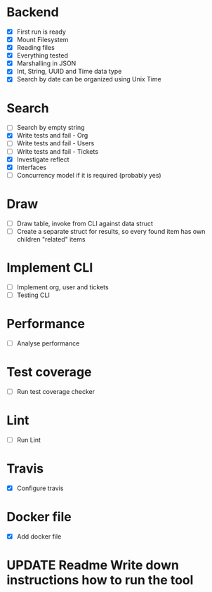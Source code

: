 # Backend
- [x] First run is ready
- [x] Mount Filesystem
- [x] Reading files
- [x] Everything tested
- [x] Marshalling in JSON
- [x] Int, String, UUID and Time data type
- [x] Search by date can be organized using Unix Time

# Search
- [ ] Search by empty string
- [x] Write tests and fail - Org
- [ ] Write tests and fail - Users
- [ ] Write tests and fail - Tickets
- [x] Investigate reflect
- [x] Interfaces
- [ ] Concurrency model if it is required (probably yes)

# Draw
- [ ] Draw table, invoke from CLI against data struct
- [ ] Create a separate struct for results, so every found item has own
children "related" items

# Implement CLI
- [ ] Implement org, user and tickets
- [ ] Testing CLI

# Performance
- [ ] Analyse performance

# Test coverage
- [ ] Run test coverage checker

# Lint
- [ ] Run Lint

# Travis
- [x] Configure travis

# Docker file
- [x] Add docker file

# UPDATE Readme Write down instructions how to run the tool
